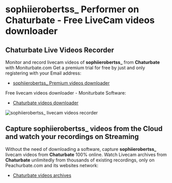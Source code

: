 # sophiierobertss_ Performer on Chaturbate - Free LiveCam videos downloader

## Chaturbate Live Videos Recorder

Monitor and record livecam videos of **sophiierobertss_** from **Chaturbate** with Moniturbate.com
Get a premium trial for free by just and only registering with your Email address:
* [sophiierobertss_ Premium videos downloader](https://moniturbate.com/request-demo-licence-key.html)

Free livecam videos downloader - Moniturbate Software:
* [Chaturbate videos downloader](https://moniturbate.com/moniturbate-download-software.html)

![sophiierobertss_ livecam videos recorder](https://peachurnet.com/templates/moniturbate-software.png)


## Capture sophiierobertss_ videos from the Cloud and watch your recordings on Streaming

Without the need of downloading a software, capture **sophiierobertss_** livecam videos from **Chaturbate** 100% online.
Watch Livecam archives from **Chaturbate** unlimitedly from thousands of existing recordings, only on Peachurbate.com and its websites network:
* [Chaturbate videos archives](https://peachurnet.com/)